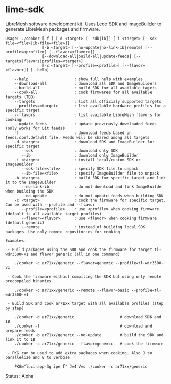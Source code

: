 # lime-sdk
LibreMesh software development kit. Uses Lede SDK and ImageBuilder to generate LibreMesh packages and firmware.

    Usage: ./cooker [-f ] [-d <target> [--sdk|ib]] [-i <target> [--sdk-file=<file>|ib-file=<file>]] 
                    [-b <target> [--no-update|no-link-ib|remote] [--profile=<profile>] [--flavor=<flavor>]]
                    [--download-all|build-all|update-feeds] [--targets|flavors|profiles=<target>] 
                    [-c <target> [--profile=<profile>] [--flavor=<flavor>]] [--help]
    
        --help                    : show full help with examples
        --download-all            : download all SDK and ImageBuilders
        --build-all	              : build SDK for all available tagets
        --cook-all	              : cook firmwares for all available targets (TBD)
        --targets                 : list all officialy supported targets
        --profiles=<target>       : list available hardware profiles for a specific target
        --flavors                 : list available LibreMesh flavors for cooking
        --update-feeds            : update previously downloaded feeds (only works for Git feeds)
        -f                        : download feeds based on feeds.conf.default file. Feeds will be shared among all targets
        -d <target>               : download SDK and ImageBuilder for specific target
           --sdk                  : download only SDK
           --ib                   : download only ImageBuilder
        -i <target>               : install local/custom SDK or ImageBuilder
           --sdk-file=<file>      : specify SDK file to unpack
           --ib-file=<file>       : specify ImageBuilder file to unpack
        -b <target>               : build SDK for specific target and link it to the ImageBuilder
           --no-link-ib           : do not download and link ImageBuilder when building the SDK
           --no-update            : do not update feeds when building SDK
        -c <target>               : cook the firmware for specific target. Can be used with --profile and --flavor
           --profile=<profile>    : use <profile> when cooking firmware (default is all available target profiles)
           --flavor=<flavor>      : use <flavor> when cooking firmware (default generic)
           --remote               : instead of building local SDK packages. Use only remote repositories for cooking
    
    Examples:
    
     - Build packages using the SDK and cook the firmware for target tl-wdr3500-v1 and flavor generic (all in one command)
    
        ./cooker -c ar71xx/generic --flavor=generic --profile=tl-wdr3500-v1
    
     - Cook the firmware without compiling the SDK but using only remote precompiled binaries
    
        ./cooker -c ar71xx/generic --remote --flavor=basic --profile=tl-wdr3500-v1
    
     - Build SDK and cook ar71xx target with all available profiles (step by step)
    
        ./cooker -d ar71xx/generic                    # download SDK and IB 
        ./cooker -f                                   # download and prepare feeds
        ./cooker -b ar71xx/generic --no-update        # build the SDK and link it to IB
        ./cooker -c ar71xx/generic --flavor=generic   # cook the firmware
    
     - PKG can be used to add extra packages when cooking. Also J to parallelize and V to verbose
    
        PKG="luci-app-3g iperf" J=4 V=s ./cooker -c ar71xx/generic

Status: Alpha
